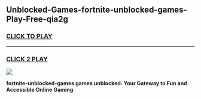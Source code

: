 
## Unblocked-Games-fortnite-unblocked-games-Play-Free-qia2g
<h3>
<a href="https://premium76.site?title=fortnite-unblocked-games&ref=20M">CLICK TO PLAY</a></h3>
<hr>

<h3>
<a href="https://premium76.site?title=fortnite-unblocked-games&ref=20M">CLICK 2 PLAY</a>
  
</h3>

<a href="https://premium76.site?title=fortnite-unblocked-games&ref=19M"><img src="https://clearcache.store/games.png"></a>


**fortnite-unblocked-games games unblocked: Your Gateway to Fun and Accessible Online Gaming**
